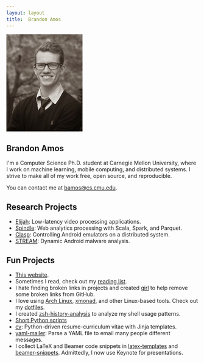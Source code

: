```yaml
---
layout: layout
title:  Brandon Amos
---
```


<section class="content">
<div class="pull-right">
<a href="/images/me-large.jpg">
  <img src="/images/me.jpg" class="rounded-img"/>
</a>
</div>

# Brandon Amos

I'm a Computer Science Ph.D. student
at Carnegie Mellon University, where
I work on machine learning,
mobile computing, and distributed systems.
I strive to make all of my work free,
open source, and reproducible.

You can contact me at [bamos@cs.cmu.edu](mailto:bamos@cs.cmu.edu).

## Research Projects
+ [Elijah](http://elijah.cs.cmu.edu/):
Low-latency video processing applications.
+ [Spindle](https://github.com/adobe-research/spindle):
Web analytics processing with Scala, Spark, and Parquet.
+ [Clasp](https://github.com/hamiltont/clasp):
Controlling Android emulators on a distributed system.
+ [STREAM](https://github.com/VT-Magnum-Research/antimalware):
Dynamic Android malware analysis.

## Fun Projects
+ [This website](https://github.com/bamos/bamos.github.io).
+ Sometimes I read, check out my [reading list](http://bamos.github.io/reading-list/).
+ I hate finding broken links in projects and
  created [girl](https://github.com/bamos/girl)
  to help remove some broken links from GitHub.
+ I love using [Arch Linux](https://www.archlinux.org/),
  [xmonad](http://xmonad.org/), and other Linux-based tools.
  Check out my [dotfiles](https://github.com/bamos/dotfiles).
+ I created
  [zsh-history-analysis](https://github.com/bamos/zsh-history-analysis)
  to analyze my shell usage patterns.
+ [Short Python scripts](https://github.com/bamos/python-scripts)
+ [cv](https://github.com/bamos/cv):
  Python-driven resume-curriculum vitae with Jinja templates.
+ [yaml-mailer](https://github.com/bamos/yaml-mailer):
  Parse a YAML file to email many people different messages.
+ I collect LaTeX and Beamer code snippets in
  [latex-templates](https://github.com/bamos/latex-templates)
  and [beamer-snippets](https://github.com/bamos/beamer-snippets).
  Admittedly, I now use Keynote for presentations.

</section>
